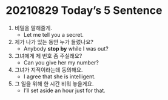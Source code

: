 # 20210829 Today’s 5 Sentence



1. 비밀을 말해줄게.
   - Let me tell you a secret.
2. 제가 나가 있는 동안 누가 들렀나요?
   - Anybody **stop by** while I was out?
3. 그녀에게 제 번호 좀 주실래요?
   - Can you give her my number?
4. 그녀가 지적이라는데 동의해요.
   - I agree that she is intelligent.
5. 그 일을 위해 한 시간 비워 놓을게요.
   - I’ll set aside an hour just for that.

